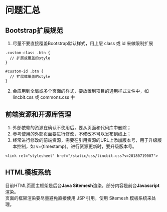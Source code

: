 问题汇总
====================

Bootstrap扩展规范
--------------------

1. 尽量不要直接覆盖Bootstrap默认样式，用上层 class 或 id 来做限制扩展
```
.custom-class .btn {
  // 扩展或覆盖的style
}

#custom-id .btn {
  // 扩展或覆盖的style
}

```
2. 会应用到全局或多个页面的样式，要放置到项目的通用样式文件中，如 lincbit.css 或 commons.css 中

前端资源和开源库管理
--------------------

1. 外部依赖的资源在确认不使用后，要从页面和代码库中删除；
2. 参考使用的外部页面要进行修改，不修改不可以发布到线上；
3. 经常进行修改的前端资源，需要在引用资源的URL上添加版本号，用于升级版本控制，如 v={timestamp}。进行资源更新时，要升级版本号。
```
<link rel="stylesheet" href="/static/css/lincbit.css?v=20180719007">
```

HTML模板系统
--------------------

目前HTML页面主框架是后台**Java Sitemesh**渲染，部分内容是前台**Javascript**渲染。  
页面的框架渲染要尽量避免直接使用 JSP 引用，使用 Sitemesh 模板系统来处理。
